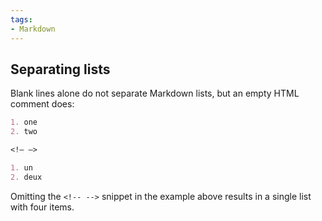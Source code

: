 ```yaml
---
tags:
- Markdown
---
```


## Separating lists

Blank lines alone do not separate Markdown lists, but an empty HTML
comment does:

``` markdown
1. one
2. two

<!– –>

1. un
2. deux
```

Omitting the `<!-- -->` snippet in the example above results in a single
list with four items.
